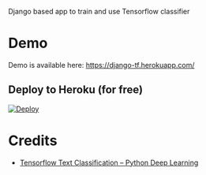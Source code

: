 Django based app to train and use Tensorflow classifier

# Demo
Demo is available here: https://django-tf.herokuapp.com/

## Deploy to Heroku (for free)
[![Deploy](https://www.herokucdn.com/deploy/button.svg)](https://heroku.com/deploy)

# Credits
 - [Tensorflow Text Classification – Python Deep Learning](https://sourcedexter.com/tensorflow-text-classification-python/)
